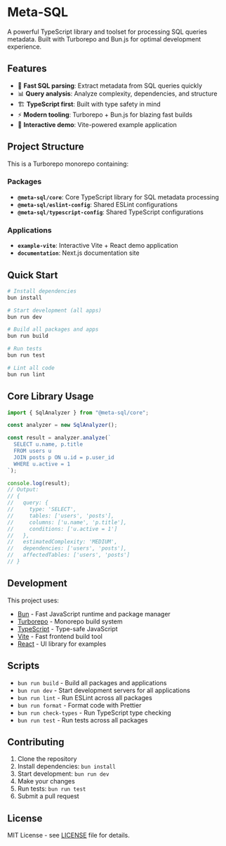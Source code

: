 # Meta-SQL

A powerful TypeScript library and toolset for processing SQL queries metadata. Built with Turborepo and Bun.js for optimal development experience.

## Features

- 🚀 **Fast SQL parsing**: Extract metadata from SQL queries quickly
- 📊 **Query analysis**: Analyze complexity, dependencies, and structure
- 🏗️ **TypeScript first**: Built with type safety in mind
- ⚡ **Modern tooling**: Turborepo + Bun.js for blazing fast builds
- 🎨 **Interactive demo**: Vite-powered example application

## Project Structure

This is a Turborepo monorepo containing:

### Packages

- **`@meta-sql/core`**: Core TypeScript library for SQL metadata processing
- **`@meta-sql/eslint-config`**: Shared ESLint configurations
- **`@meta-sql/typescript-config`**: Shared TypeScript configurations

### Applications

- **`example-vite`**: Interactive Vite + React demo application
- **`documentation`**: Next.js documentation site

## Quick Start

```bash
# Install dependencies
bun install

# Start development (all apps)
bun run dev

# Build all packages and apps
bun run build

# Run tests
bun run test

# Lint all code
bun run lint
```

## Core Library Usage

```typescript
import { SqlAnalyzer } from "@meta-sql/core";

const analyzer = new SqlAnalyzer();

const result = analyzer.analyze(`
  SELECT u.name, p.title 
  FROM users u 
  JOIN posts p ON u.id = p.user_id 
  WHERE u.active = 1
`);

console.log(result);
// Output:
// {
//   query: {
//     type: 'SELECT',
//     tables: ['users', 'posts'],
//     columns: ['u.name', 'p.title'],
//     conditions: ['u.active = 1']
//   },
//   estimatedComplexity: 'MEDIUM',
//   dependencies: ['users', 'posts'],
//   affectedTables: ['users', 'posts']
// }
```

## Development

This project uses:

- [Bun](https://bun.sh/) - Fast JavaScript runtime and package manager
- [Turborepo](https://turborepo.com/) - Monorepo build system
- [TypeScript](https://www.typescriptlang.org/) - Type-safe JavaScript
- [Vite](https://vitejs.dev/) - Fast frontend build tool
- [React](https://react.dev/) - UI library for examples

## Scripts

- `bun run build` - Build all packages and applications
- `bun run dev` - Start development servers for all applications
- `bun run lint` - Run ESLint across all packages
- `bun run format` - Format code with Prettier
- `bun run check-types` - Run TypeScript type checking
- `bun run test` - Run tests across all packages

## Contributing

1. Clone the repository
2. Install dependencies: `bun install`
3. Start development: `bun run dev`
4. Make your changes
5. Run tests: `bun run test`
6. Submit a pull request

## License

MIT License - see [LICENSE](LICENSE) file for details.
